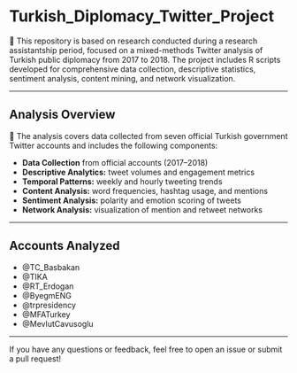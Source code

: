 # Turkish_Diplomacy_Twitter_Project

💬 This repository is based on research conducted during a research assistantship period, focused on a mixed-methods Twitter analysis of Turkish public diplomacy from 2017 to 2018. The project includes R scripts developed for comprehensive data collection, descriptive statistics, sentiment analysis, content mining, and network visualization.

---

## Analysis Overview

💬 The analysis covers data collected from seven official Turkish government Twitter accounts and includes the following components: 

- **Data Collection** from official accounts (2017–2018)
- **Descriptive Analytics:** tweet volumes and engagement metrics
- **Temporal Patterns:** weekly and hourly tweeting trends
- **Content Analysis:** word frequencies, hashtag usage, and mentions
- **Sentiment Analysis:** polarity and emotion scoring of tweets
- **Network Analysis:** visualization of mention and retweet networks

---

## Accounts Analyzed

- @TC_Basbakan  
- @TIKA  
- @RT_Erdogan  
- @ByegmENG  
- @trpresidency  
- @MFATurkey  
- @MevlutCavusoglu  

---

If you have any questions or feedback, feel free to open an issue or submit a pull request!
